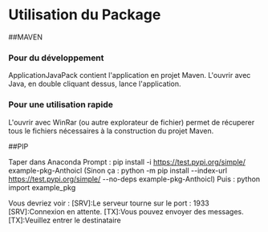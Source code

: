 # Utilisation du Package

##MAVEN

### Pour du développement
ApplicationJavaPack contient l'application en projet Maven. L'ouvrir avec Java, en double cliquant dessus, lance l'application.

### Pour une utilisation rapide
L'ouvrir avec WinRar (ou autre explorateur de fichier) permet de récuperer tous le fichiers nécessaires à la construction du projet Maven.

##PIP

Taper dans Anaconda Prompt :
pip install -i https://test.pypi.org/simple/ example-pkg-Anthoicl
(Sinon ça : python -m pip install --index-url https://test.pypi.org/simple/ --no-deps example-pkg-Anthoicl)
Puis : 
python
import example_pkg

Vous devriez voir :
[SRV]:Le serveur tourne sur le port : 1933
[SRV]:Connexion en attente.
[TX]:Vous pouvez envoyer des messages.
[TX]:Veuillez entrer le destinataire
